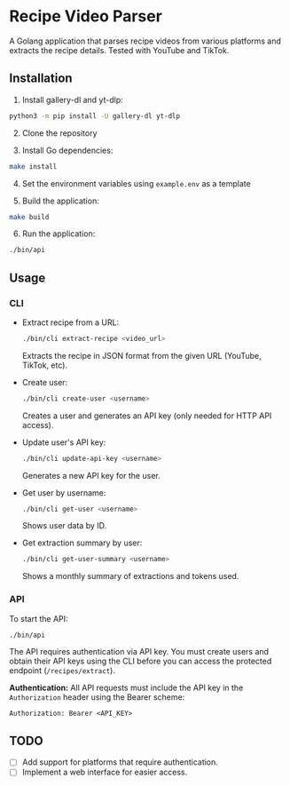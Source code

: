 # Recipe Video Parser
A Golang application that parses recipe videos from various platforms and extracts the recipe details. Tested with YouTube and TikTok.

## Installation
1. Install gallery-dl and yt-dlp:
```bash
python3 -m pip install -U gallery-dl yt-dlp
```
2. Clone the repository

3. Install Go dependencies:
```bash
make install
```
4. Set the environment variables using `example.env` as a template

5. Build the application:
```bash
make build
```
6. Run the application:
```bash
./bin/api
```

## Usage

### CLI
- Extract recipe from a URL:
  ```bash
  ./bin/cli extract-recipe <video_url>
  ```
  Extracts the recipe in JSON format from the given URL (YouTube, TikTok, etc).

- Create user:
  ```bash
  ./bin/cli create-user <username>
  ```
  Creates a user and generates an API key (only needed for HTTP API access).

- Update user's API key:
  ```bash
  ./bin/cli update-api-key <username>
  ```
  Generates a new API key for the user.

- Get user by username:
  ```bash
  ./bin/cli get-user <username>
  ```
  Shows user data by ID.

- Get extraction summary by user:
  ```bash
  ./bin/cli get-user-summary <username>
  ```
  Shows a monthly summary of extractions and tokens used.

### API

To start the API:
```bash
./bin/api
```

The API requires authentication via API key. You must create users and obtain their API keys using the CLI before you can access the protected endpoint (`/recipes/extract`).

**Authentication:**
All API requests must include the API key in the `Authorization` header using the Bearer scheme:

```
Authorization: Bearer <API_KEY>
```

## TODO
- [ ] Add support for platforms that require authentication.
- [ ] Implement a web interface for easier access.

